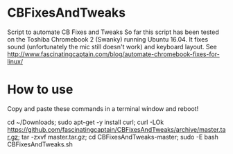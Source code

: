 # CBFixesAndTweaks
Script to automate CB Fixes and Tweaks
So far this script has been tested on the Toshiba Chromebook 2 (Swanky) running Ubuntu 16.04.
It fixes sound (unfortunately the mic still doesn't work) and keyboard layout.
See http://www.fascinatingcaptain.com/blog/automate-chromebook-fixes-for-linux/

# How to use
Copy and paste these commands in a terminal window and reboot!

cd ~/Downloads; sudo apt-get -y install curl; curl -LOk https://github.com/fascinatingcaptain/CBFixesAndTweaks/archive/master.tar.gz; tar -zxvf master.tar.gz; cd CBFixesAndTweaks-master; sudo -E bash CBFixesAndTweaks.sh

